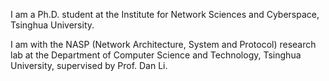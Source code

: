 I am a Ph.D. student at the Institute for Network Sciences and Cyberspace, Tsinghua University.

I am with the NASP (Network Architecture, System and Protocol) research lab at the Department of Computer Science and Technology, Tsinghua University, supervised by Prof. Dan Li.
